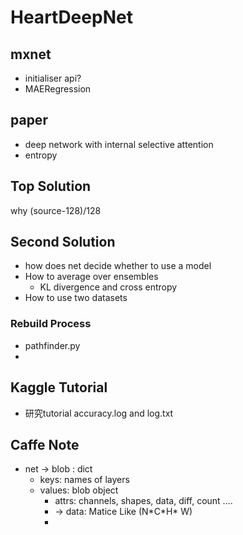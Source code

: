 # HeartDeepNet

## mxnet
- initialiser api?
- MAERegression

## paper
- deep network with internal selective attention
- entropy

## Top Solution
why (source-128)/128

## Second Solution
- how does net decide whether to use a model
- How to average over ensembles
  - KL divergence and cross entropy
- How to use two datasets

### Rebuild Process
- pathfinder.py  
- ​

## Kaggle Tutorial
- 研究tutorial accuracy.log and log.txt



## Caffe Note

- net -> blob : dict
  - keys: names of layers
  - values: blob object
    - attrs: channels, shapes, data, diff, count ….
    - -> data: Matice Like (N\*C\*H\* W)
    -  